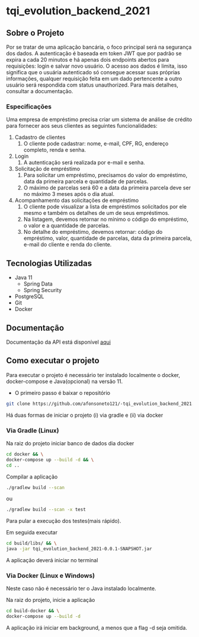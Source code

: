 # tqi_evolution_backend_2021



## Sobre o Projeto

Por se tratar de uma aplicação bancária, o foco principal será na segurança dos dados. A autenticação é baseada em token JWT que por padrão se expira a cada 20 minutos e há apenas dois endpoints abertos para requisições: login e salvar novo usuário. O acesso aos dados é limita, isso significa que o usuária autenticado só consegue acessar suas próprias informações, qualquer requisição feita em um dado pertencente a outro usuário será respondida com status unauthorized. Para mais detalhes, consultar a documentação.

### Especificações 

Uma empresa de empréstimo precisa criar um sistema de análise de crédito para fornecer aos seus clientes as seguintes funcionalidades:

1. Cadastro de clientes
   1. O cliente pode cadastrar: nome, e-mail, CPF, RG, endereço completo, renda e senha.
2. Login
   1. A autenticação será realizada por e-mail e senha.
3. Solicitação de empréstimo
   1. Para solicitar um empréstimo, precisamos do valor do empréstimo, data da primeira parcela e quantidade de parcelas.
   2. O máximo de parcelas será 60 e a data da primeira parcela deve ser no máximo 3 meses após o dia atual.
4. Acompanhamento das solicitações de empréstimo
   1. O cliente pode visualizar a lista de empréstimos solicitados por ele mesmo e também os detalhes de um de seus empréstimos.
   2. Na listagem, devemos retornar no mínimo o código do empréstimo, o valor e a quantidade de parcelas.
   3. No detalhe do empréstimo, devemos retornar: código do empréstimo, valor, quantidade de parcelas, data da primeira parcela, e-mail do cliente e renda do cliente.



## Tecnologias Utilizadas

* Java 11
  * Spring Data
  * Spring Security
* PostgreSQL
* Git
* Docker

## Documentação

Documentação da API está disponível [aqui](https://github.com/afonsoneto121/tqi_evolution_backend_2021/blob/main/DOCUMENTATION.md)

## Como executar o projeto

 Para executar o projeto é necessário ter instalado localmente o docker, docker-compose e Java(opcional) na versão 11. 

* O primeiro passo é baixar o repositório 

```sh
git clone https://github.com/afonsoneto121/-tqi_evolution_backend_2021.git
```

Há duas formas de iniciar o projeto (i) via gradle e (ii) via docker

### Via Gradle (Linux)

Na raiz do projeto iniciar banco de dados dia docker

```sh
cd docker && \
docker-compose up --build -d && \
cd ..
```

Compilar a aplicação

```sh
./gradlew build --scan
```

ou 

```sh
./gradlew build --scan -x test
```

Para pular a execução dos testes(mais rápido).

Em seguida executar

```sh
cd build/libs/ && \
java -jar tqi_evolution_backend_2021-0.0.1-SNAPSHOT.jar
```

A aplicação deverá iniciar no terminal 

### Via Docker (Linux e Windows)

Neste caso não é necessário ter o Java instalado localmente.

Na raiz do projeto, inicie a aplicação

```sh
cd build-docker && \
docker-compose up --build -d
```

A aplicação irá iniciar em background, a menos que a flag -d seja omitida.
